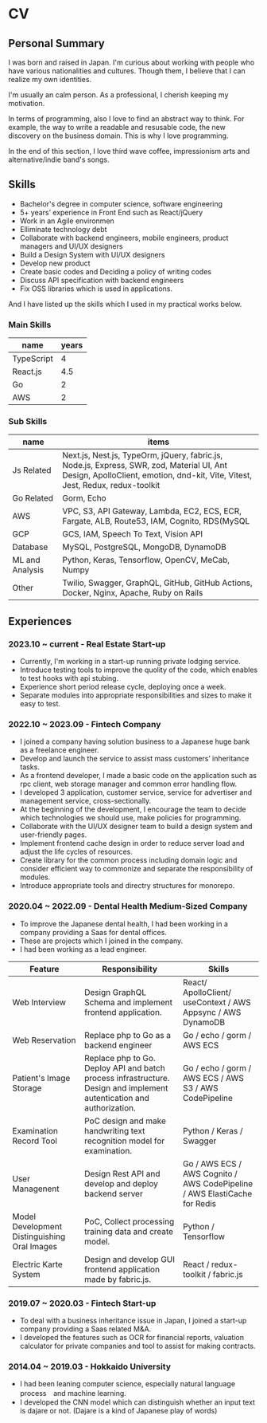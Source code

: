 # CV

## Personal Summary

I was born and raised in Japan. 
I'm curious about working with people who have various nationalities and cultures. 
Though them, I believe that I can realize my own identities.

I'm usually an calm person. As a professional, I cherish keeping my motivation.

In terms of programming, also I love to find an abstract way to think.
For example, the way to write a readable and resusable code, the new discovery on the business domain.
This is why I love programming.

In the end of this section, I love third wave coffee, impressionism arts and alternative/indie band's songs.


## Skills

- Bachelor's degree in computer science, software engineering
- 5+ years’ experience in Front End such as React/jQuery
- Work in an Agile environmen
- Elliminate technology debt
- Collaborate with backend engineers, mobile engineers, product managers and UI/UX designers
- Build a Design System with UI/UX designers
- Develop new product
- Create basic codes and Deciding a policy of writing codes
- Discuss API specification with backend engineers
- Fix OSS libraries which is used in applications.

And I have listed up the skills which I used in my practical works below.

### Main Skills

| name | years |
|------------|----|
| TypeScript | 4 |
| React.js | 4.5 |
| Go | 2 |
| AWS | 2 |


### Sub Skills

|name|items|
|---|---|
|Js Related|Next.js, Nest.js, TypeOrm, jQuery, fabric.js, Node.js, Express, SWR, zod, Material UI, Ant Design, ApolloClient, emotion, dnd-kit, Vite, Vitest, Jest, Redux, redux-toolkit|
|Go Related|Gorm, Echo|
|AWS|VPC, S3, API Gateway, Lambda, EC2, ECS, ECR, Fargate, ALB, Route53, IAM, Cognito, RDS(MySQL|PostgreSQL), DynamoDB, Appsync, SES, Cloud Formation, Cloud Watch Logs, Cloud Watch Event, Sage Maker, CodePipeline, ElastiCache for Redis, CDK, SAM|
|GCP|GCS, IAM, Speech To Text, Vision API|
|Database| MySQL, PostgreSQL, MongoDB, DynamoDB |
|ML and Analysis| Python, Keras, Tensorflow, OpenCV, MeCab, Numpy|
|Other|Twilio, Swagger, GraphQL, GitHub, GitHub Actions, Docker, Nginx, Apache, Ruby on Rails |


## Experiences

### 2023.10 ~ current - Real Estate Start-up
- Currently, I'm working in a start-up running private lodging service.
- Introduce testing tools to improve the quolity of the code, which enables to test hooks with api stubing.
- Experience short period release cycle, deploying once a week.
- Separate modules into appropriate responsibilities and sizes to make it easy to test.

### 2022.10 ~ 2023.09 - Fintech Company
- I joined a company having solution business to a Japanese huge bank as a freelance engineer.
- Develop and launch the service to assist mass customers’ inheritance tasks.
- As a frontend developer, I made a basic code on the application such as rpc client, web storage manager and common error handling flow.
- I developed 3 application, customer service, service for advertiser and management service, cross-sectionally.
- At the beginning of the development, I encourage the team to decide which technologies we should use, make policies for programming.
- Collaborate with the UI/UX designer team to build a design system and user-friendly pages.
- Implement frontend cache design in order to reduce server load and adjust  the life cycles of resources.
- Create library for the common process  including domain logic and consider efficient way to commonize and separate the responsibility of modules.
- Introduce appropriate tools and directry structures for monorepo.

### 2020.04 ~ 2022.09 - Dental Health Medium-Sized Company
- To improve the Japanese dental health, I had been working in a company providing a Saas for dental offices.
- These are projects which I joined in the company.
- I had been working as a lead engineer.


|Feature|Responsibility|Skills|
|------------|-------|---------|
| Web Interview | Design GraphQL Schema and implement frontend application.| React/ ApolloClient/ useContext / AWS Appsync / AWS DynamoDB |
| Web Reservation | Replace php to Go as a backend engineer | Go / echo / gorm / AWS ECS |
| Patient's Image Storage | Replace php to Go. Deploy API and batch process infrastructure. Design and implement autentication and authorization. | Go / echo / gorm / AWS ECS / AWS S3 / AWS CodePipeline |
| Examination Record Tool | PoC design and make handwriting text recognition model for examination. | Python / Keras / Swagger |
| User Managenent | Design Rest API and develop and deploy backend server | Go / AWS ECS / AWS Cognito / AWS CodePipeline / AWS ElastiCache for Redis |
| Model Development Distinguishing Oral Images | PoC, Collect processing training data and create model. | Python / Tensorflow |
| Electric Karte System | Design and develop GUI frontend application made by fabric.js.  | React / redux-toolkit / fabric.js |

### 2019.07 ~ 2020.03 - Fintech Start-up
- To deal with a business inheritance issue in Japan, I joined a start-up company providing a Saas related M&A.
- I developed the features such as OCR for financial reports, valuation calculator for private companies and tool to assist for making contracts.

### 2014.04 ~ 2019.03 - Hokkaido University
- I had been leaning computer science, especially natural language process　and machine learning.
- I developed the CNN model which can distinguish whether an input text is dajare or not. (Dajare is a kind of Japanese play of words)
